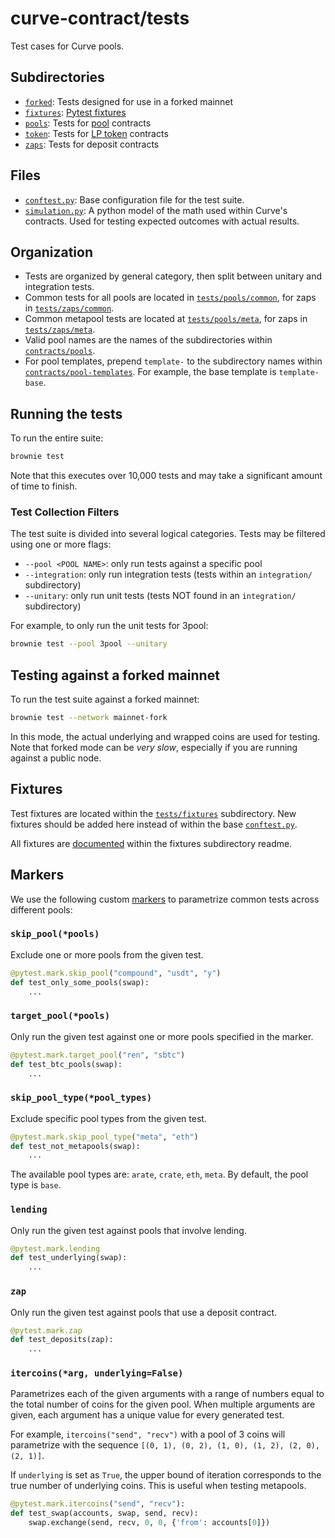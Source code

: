 # curve-contract/tests

Test cases for Curve pools.

## Subdirectories

- [`forked`](forked): Tests designed for use in a forked mainnet
- [`fixtures`](fixtures): [Pytest fixtures](https://docs.pytest.org/en/latest/fixture.html)
- [`pools`](pools): Tests for [pool](../contracts/pools) contracts
- [`token`](token): Tests for [LP token](../contracts/tokens) contracts
- [`zaps`](zaps): Tests for deposit contracts

## Files

- [`conftest.py`](conftest.py): Base configuration file for the test suite.
- [`simulation.py`](simulation.py): A python model of the math used within Curve's contracts. Used for testing expected outcomes with actual results.

## Organization

- Tests are organized by general category, then split between unitary and integration tests.
- Common tests for all pools are located in [`tests/pools/common`](pools/common), for zaps in [`tests/zaps/common`](zaps/common).
- Common metapool tests are located at [`tests/pools/meta`](pools/meta), for zaps in [`tests/zaps/meta`](zaps/meta).
- Valid pool names are the names of the subdirectories within [`contracts/pools`](../contracts/pools).
- For pool templates, prepend `template-` to the subdirectory names within [`contracts/pool-templates`](../contracts/pool-templates). For example, the base template is `template-base`.

## Running the tests

To run the entire suite:

```bash
brownie test
```

Note that this executes over 10,000 tests and may take a significant amount of time to finish.

### Test Collection Filters

The test suite is divided into several logical categories. Tests may be filtered using one or more flags:

- `--pool <POOL NAME>`: only run tests against a specific pool
- `--integration`: only run integration tests (tests within an `integration/` subdirectory)
- `--unitary`: only run unit tests (tests NOT found in an `integration/` subdirectory)

For example, to only run the unit tests for 3pool:

```bash
brownie test --pool 3pool --unitary
```

## Testing against a forked mainnet

To run the test suite against a forked mainnet:

```bash
brownie test --network mainnet-fork
```

In this mode, the actual underlying and wrapped coins are used for testing. Note that forked mode can be _very slow_, especially if you are running against a public node.

## Fixtures

Test fixtures are located within the [`tests/fixtures`](fixtures) subdirectory. New fixtures should be added here instead of within the base [`conftest.py`](conftest.py).

All fixtures are [documented](fixtures/README.md) within the fixtures subdirectory readme.

## Markers

We use the following custom [markers](https://docs.pytest.org/en/stable/example/markers.html) to parametrize common tests across different pools:

### `skip_pool(*pools)`

Exclude one or more pools from the given test.

```python
@pytest.mark.skip_pool("compound", "usdt", "y")
def test_only_some_pools(swap):
    ...
```

### `target_pool(*pools)`

Only run the given test against one or more pools specified in the marker.

```python
@pytest.mark.target_pool("ren", "sbtc")
def test_btc_pools(swap):
    ...
```

### `skip_pool_type(*pool_types)`

Exclude specific pool types from the given test.

```python
@pytest.mark.skip_pool_type("meta", "eth")
def test_not_metapools(swap):
    ...
```

The available pool types are: `arate`, `crate`, `eth`, `meta`.
By default, the pool type is `base`.

### `lending`

Only run the given test against pools that involve lending.

```python
@pytest.mark.lending
def test_underlying(swap):
    ...
```

### `zap`

Only run the given test against pools that use a deposit contract.

```python
@pytest.mark.zap
def test_deposits(zap):
    ...
```

### `itercoins(*arg, underlying=False)`

Parametrizes each of the given arguments with a range of numbers equal to the total number of coins for the given pool. When multiple arguments are given, each argument has a unique value for every generated test.

For example, `itercoins("send", "recv")` with a pool of 3 coins will parametrize with the sequence `[(0, 1), (0, 2), (1, 0), (1, 2), (2, 0), (2, 1)]`.

If `underlying` is set as `True`, the upper bound of iteration corresponds to the true number of underlying coins. This is useful when testing metapools.

```python
@pytest.mark.itercoins("send", "recv"):
def test_swap(accounts, swap, send, recv):
    swap.exchange(send, recv, 0, 0, {'from': accounts[0]})
```
